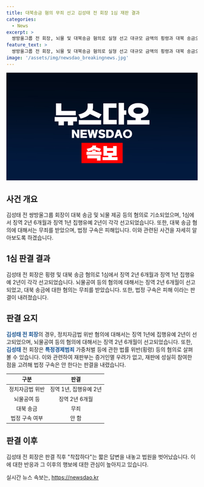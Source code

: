 ```yaml
---
title: 대북송금 혐의 무죄 선고 김성태 전 회장 1심 재판 결과
categories:
  - News
excerpt: >
  쌍방울그룹 전 회장, 뇌물 및 대북송금 혐의로 실형 선고 대규모 금액의 횡령과 대북 송금으로 기소된 김성태 전 쌍방울그룹 회장이 뇌물 혐의로 징역 2년 6개월을 선고받았다. 법정 구속은 피했지만 정치자금법 위반으로 집행유예 2년 받았으며, 대북 송금 혐의는 무죄를 받았다. 김 전 회장은 판결 후 착잡하다라며 법정을 떠났다. 이화영 경기도 평화부지사는 무죄를 받았지만, 김 전 회장에게는 총 3년 6개월의 실형이 선고됐다.
feature_text: >
  쌍방울그룹 전 회장, 뇌물 및 대북송금 혐의로 실형 선고 대규모 금액의 횡령과 대북 송금으로 기소된 김성태 전 쌍방울그룹 회장이 뇌물 혐의로 징역 2년 6개월을 선고받았다. 법정 구속은 피했지만 정치자금법 위반으로 집행유예 2년 받았으며, 대북 송금 혐의는 무죄를 받았다. 김 전 회장은 판결 후 착잡하다라며 법정을 떠났다. 이화영 경기도 평화부지사는 무죄를 받았지만, 김 전 회장에게는 총 3년 6개월의 실형이 선고됐다.
image: '/assets/img/newsdao_breakingnews.jpg'
---
```


<p><img src="/assets/img/newsdao_breakingnews.jpg" alt="firstkoreanews 속보" /></p>

<h2 data-ke-size="size26">사건 개요</h2>

<p data-ke-size="size16">김성태 전 쌍방울그룹 회장이 대북 송금 및 뇌물 제공 등의 혐의로 기소되었으며, 1심에서 징역 2년 6개월과 징역 1년 집행유예 2년이 각각 선고되었습니다. 또한, 대북 송금 혐의에 대해서는 무죄를 받았으며, 법정 구속은 피해입니다. 이와 관련된 사건을 자세히 알아보도록 하겠습니다.</p>

<h2 data-ke-size="size26">1심 판결 결과</h2>

<p data-ke-size="size16">김성태 전 회장은 횡령 및 대북 송금 혐의로 1심에서 징역 2년 6개월과 징역 1년 집행유예 2년이 각각 선고되었습니다. 뇌물공여 등의 혐의에 대해서는 징역 2년 6개월이 선고되었고, 대북 송금에 대한 혐의는 무죄를 받았습니다. 또한, 법정 구속은 피해 이라는 판결이 내려졌습니다.</p>

<h2 data-ke-size="size26">판결 요지</h2>

<p data-ke-size="size16"><b><span style="color: #1a5490;">김성태 전 회장</span></b>의 경우, 정치자금법 위반 혐의에 대해서는 징역 1년에 집행유예 2년이 선고되었으며, 뇌물공여 등의 혐의에 대해서는 징역 2년 6개월이 선고되었습니다. 또한, <b><span style="color: #1a5490;">김성태</span></b> 전 회장은 <b><span style="color: #1a5490;">특정경제범죄</span></b> 가중처벌 등에 관한 법률 위반(횡령) 등의 혐의로 살펴볼 수 있습니다. 이와 관련하여 재판부는 증거인멸 우려가 없고, 재판에 성실히 참여한 점을 고려해 법정 구속은 안 한다는 판결을 내렸습니다.</p>

<table>
<thead>
<tr>
<th style="text-align: center;">구분</th>
<th style="text-align: center;">판결</th>
</tr>
</thead>
<tbody>
<tr>
<td style="text-align: center;">정치자금법 위반</td>
<td style="text-align: center;">징역 1년, 집행유예 2년</td>
</tr>
<tr>
<td style="text-align: center;">뇌물공여 등</td>
<td style="text-align: center;">징역 2년 6개월</td>
</tr>
<tr>
<td style="text-align: center;">대북 송금</td>
<td style="text-align: center;">무죄</td>
</tr>
<tr>
<td style="text-align: center;">법정 구속 여부</td>
<td style="text-align: center;">안 함</td>
</tr>
</tbody>
</table>

<h2 data-ke-size="size26">판결 이후</h2>

<p data-ke-size="size16">김성태 전 회장은 판결 직후 "착잡하다"는 짧은 답변을 내놓고 법원을 벗어났습니다. 이에 대한 반응과 그 이후의 행보에 대한 관심이 높아지고 있습니다.</p>
실시간 뉴스 속보는, <a href="https://newsdao.kr" rel="dofollow">https://newsdao.kr</a>


